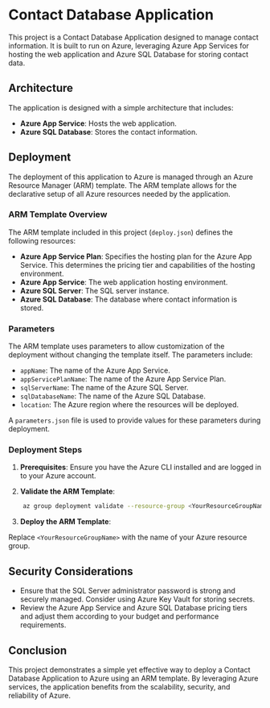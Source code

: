 # Contact Database Application

This project is a Contact Database Application designed to manage contact information. It is built to run on Azure, leveraging Azure App Services for hosting the web application and Azure SQL Database for storing contact data.

## Architecture

The application is designed with a simple architecture that includes:

- **Azure App Service**: Hosts the web application.
- **Azure SQL Database**: Stores the contact information.

## Deployment

The deployment of this application to Azure is managed through an Azure Resource Manager (ARM) template. The ARM template allows for the declarative setup of all Azure resources needed by the application.

### ARM Template Overview

The ARM template included in this project (`deploy.json`) defines the following resources:

- **Azure App Service Plan**: Specifies the hosting plan for the Azure App Service. This determines the pricing tier and capabilities of the hosting environment.
- **Azure App Service**: The web application hosting environment.
- **Azure SQL Server**: The SQL server instance.
- **Azure SQL Database**: The database where contact information is stored.

### Parameters

The ARM template uses parameters to allow customization of the deployment without changing the template itself. The parameters include:

- `appName`: The name of the Azure App Service.
- `appServicePlanName`: The name of the Azure App Service Plan.
- `sqlServerName`: The name of the Azure SQL Server.
- `sqlDatabaseName`: The name of the Azure SQL Database.
- `location`: The Azure region where the resources will be deployed.

A `parameters.json` file is used to provide values for these parameters during deployment.

### Deployment Steps

1. **Prerequisites**: Ensure you have the Azure CLI installed and are logged in to your Azure account.

2. **Validate the ARM Template**:

```bash
	az group deployment validate --resource-group <YourResourceGroupName> --template-file deploy.json --parameters @parameters.json
```

3. **Deploy the ARM Template**:

    

Replace `<YourResourceGroupName>` with the name of your Azure resource group.

## Security Considerations

- Ensure that the SQL Server administrator password is strong and securely managed. Consider using Azure Key Vault for storing secrets.
- Review the Azure App Service and Azure SQL Database pricing tiers and adjust them according to your budget and performance requirements.

## Conclusion

This project demonstrates a simple yet effective way to deploy a Contact Database Application to Azure using an ARM template. By leveraging Azure services, the application benefits from the scalability, security, and reliability of Azure.
